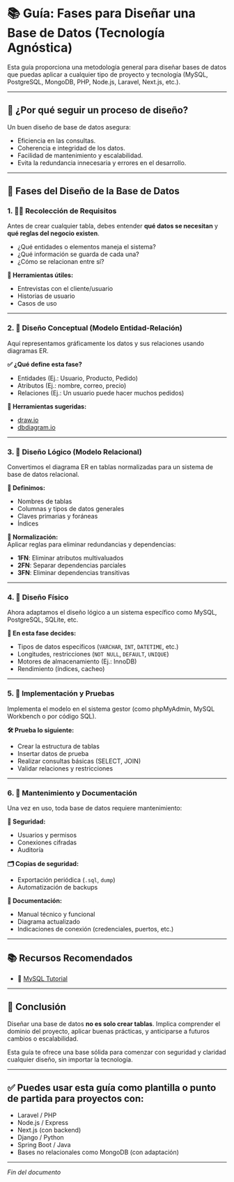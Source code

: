# 📚 Guía: Fases para Diseñar una Base de Datos (Tecnología Agnóstica)

Esta guía proporciona una metodología general para diseñar bases de datos que puedas aplicar a cualquier tipo de proyecto y tecnología (MySQL, PostgreSQL, MongoDB, PHP, Node.js, Laravel, Next.js, etc.).

---

## 🧭 ¿Por qué seguir un proceso de diseño?

Un buen diseño de base de datos asegura:

- Eficiencia en las consultas.
- Coherencia e integridad de los datos.
- Facilidad de mantenimiento y escalabilidad.
- Evita la redundancia innecesaria y errores en el desarrollo.

---

## 🧩 Fases del Diseño de la Base de Datos

### 1. 🕵️‍♂️ Recolección de Requisitos

Antes de crear cualquier tabla, debes entender **qué datos se necesitan** y **qué reglas del negocio existen**.

- ¿Qué entidades o elementos maneja el sistema?  
- ¿Qué información se guarda de cada una?  
- ¿Cómo se relacionan entre sí?

**📌 Herramientas útiles:**
- Entrevistas con el cliente/usuario
- Historias de usuario
- Casos de uso

---

### 2. 🧱 Diseño Conceptual (Modelo Entidad-Relación)

Aquí representamos gráficamente los datos y sus relaciones usando diagramas ER.

**✅ ¿Qué define esta fase?**
- Entidades (Ej.: Usuario, Producto, Pedido)
- Atributos (Ej.: nombre, correo, precio)
- Relaciones (Ej.: Un usuario puede hacer muchos pedidos)

**📌 Herramientas sugeridas:**
- [draw.io](https://draw.io)
- [dbdiagram.io](https://dbdiagram.io)

---

### 3. 📘 Diseño Lógico (Modelo Relacional)

Convertimos el diagrama ER en tablas normalizadas para un sistema de base de datos relacional.

**🔸 Definimos:**
- Nombres de tablas
- Columnas y tipos de datos generales
- Claves primarias y foráneas
- Índices

**🧮 Normalización:**  
Aplicar reglas para eliminar redundancias y dependencias:
- **1FN**: Eliminar atributos multivaluados
- **2FN**: Separar dependencias parciales
- **3FN**: Eliminar dependencias transitivas

---

### 4. 💽 Diseño Físico

Ahora adaptamos el diseño lógico a un sistema específico como MySQL, PostgreSQL, SQLite, etc.

**🔧 En esta fase decides:**
- Tipos de datos específicos (`VARCHAR`, `INT`, `DATETIME`, etc.)
- Longitudes, restricciones (`NOT NULL`, `DEFAULT`, `UNIQUE`)
- Motores de almacenamiento (Ej.: InnoDB)
- Rendimiento (índices, cacheo)

---

### 5. 🧪 Implementación y Pruebas

Implementa el modelo en el sistema gestor (como phpMyAdmin, MySQL Workbench o por código SQL).

**🛠️ Prueba lo siguiente:**
- Crear la estructura de tablas
- Insertar datos de prueba
- Realizar consultas básicas (SELECT, JOIN)
- Validar relaciones y restricciones

---

### 6. 🧾 Mantenimiento y Documentación

Una vez en uso, toda base de datos requiere mantenimiento:

**🔐 Seguridad:**
- Usuarios y permisos
- Conexiones cifradas
- Auditoría

**🗂️ Copias de seguridad:**
- Exportación periódica (`.sql`, `dump`)
- Automatización de backups

**📝 Documentación:**
- Manual técnico y funcional
- Diagrama actualizado
- Indicaciones de conexión (credenciales, puertos, etc.)

---

## 📚 Recursos Recomendados

- 🔗 [MySQL Tutorial](https://www.mysqltutorial.org/)

---

## 🧠 Conclusión

Diseñar una base de datos **no es solo crear tablas**. Implica comprender el dominio del proyecto, aplicar buenas prácticas, y anticiparse a futuros cambios o escalabilidad.

Esta guía te ofrece una base sólida para comenzar con seguridad y claridad cualquier diseño, sin importar la tecnología.

---

## ✅ Puedes usar esta guía como plantilla o punto de partida para proyectos con:

- Laravel / PHP  
- Node.js / Express  
- Next.js (con backend)  
- Django / Python  
- Spring Boot / Java  
- Bases no relacionales como MongoDB (con adaptación)

---

*Fin del documento*